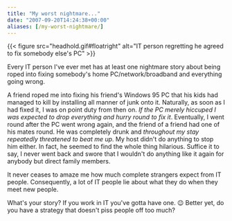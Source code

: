 ```yaml
---
title: "My worst nightmare..."
date: "2007-09-20T14:24:38+00:00"
aliases: [/my-worst-nightmare/]
---
```


{{< figure src="headhold.gif#floatright" alt="IT person regretting he agreed to fix somebody else's PC" >}}

Every IT person I've ever met has at least one nightmare story about being roped into fixing somebody's home PC/network/broadband and everything going wrong.

A friend roped me into fixing his friend's Windows 95 PC that his kids had managed to kill by installing all manner of junk onto it. Naturally, as soon as I had fixed it, I was on point duty from then on. *If the PC merely hiccuped I was expected to drop everything and hurry round to fix it*. Eventually, I went round after the PC went wrong again, and the friend of a friend had one of his mates round. He was completely drunk and *throughout my stay repeatedly threatened to beat me up*. My host didn't do anything to stop him either. In fact, he seemed to find the whole thing hilarious. Suffice it to say, I never went back and swore that I wouldn't do anything like it again for anybody but direct family members.

It never ceases to amaze me how much complete strangers expect from IT people. Consequently, a lot of IT people lie about what they do when they meet new people.

What's your story? If you work in IT you've gotta have one. :wink: Better yet, do you have a strategy that doesn't piss people off too much?
